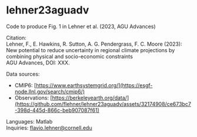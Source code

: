 # lehner23aguadv

Code to produce Fig. 1 in Lehner et al. (2023, AGU Advances)
  
Citation:  
Lehner, F., E. Hawkins, R. Sutton, A. G. Pendergrass, F. C. Moore (2023):  
New potential to reduce uncertainty in regional climate projections by combining physical and socio-economic constraints  
AGU Advances, DOI: XXX. 
  
Data sources: 
  - CMIP6: [https://www.earthsystemgrid.org/](https://esgf-node.llnl.gov/search/cmip6/)
  - Observations: [https://berkeleyearth.org/data/](https://github.com/flehner/lehner23aguadv/assets/32174908/ce673bc7-398d-445d-866c-beb907087f61)  

Languages: Matlab  
Inquiries: flavio.lehner@cornell.edu
